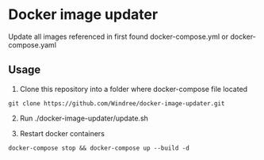 # Docker image updater
Update all images referenced in first found docker-compose.yml or docker-compose.yaml 

## Usage
1. Clone this repository into a folder where docker-compose file located
```
git clone https://github.com/Windree/docker-image-updater.git
```
2. Run ./docker-image-updater/update.sh 

3. Restart docker containers
```
docker-compose stop && docker-compose up --build -d
```

